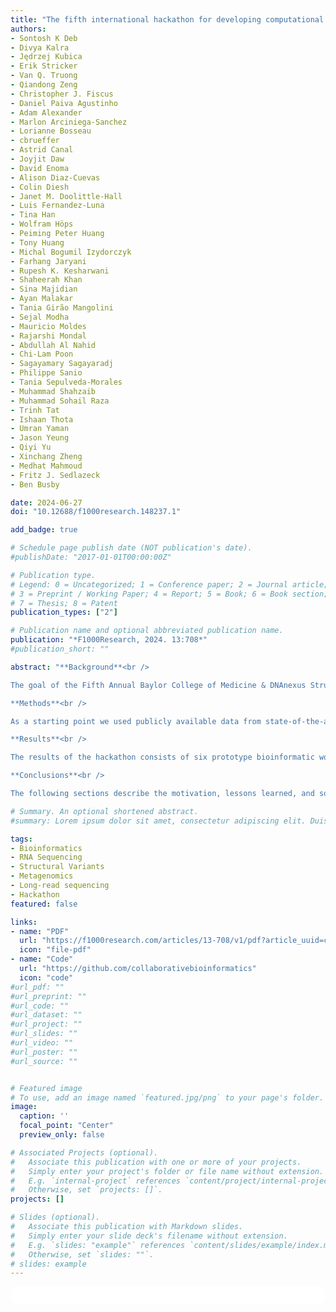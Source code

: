 ```yaml
---
title: "The fifth international hackathon for developing computational cloud-based tools and resources for pan-structural variation and genomics"
authors:
- Sontosh K Deb
- Divya Kalra
- Jędrzej Kubica
- Erik Stricker
- Van Q. Truong
- Qiandong Zeng
- Christopher J. Fiscus
- Daniel Paiva Agustinho
- Adam Alexander
- Marlon Arciniega-Sanchez
- Lorianne Bosseau
- cbrueffer
- Astrid Canal
- Joyjit Daw
- David Enoma
- Alison Diaz-Cuevas
- Colin Diesh
- Janet M. Doolittle-Hall
- Luis Fernandez-Luna
- Tina Han
- Wolfram Höps
- Peiming Peter Huang
- Tony Huang
- Michal Bogumil Izydorczyk
- Farhang Jaryani
- Rupesh K. Kesharwani
- Shaheerah Khan
- Sina Majidian
- Ayan Malakar
- Tania Girão Mangolini
- Sejal Modha
- Mauricio Moldes
- Rajarshi Mondal
- Abdullah Al Nahid
- Chi-Lam Poon
- Sagayamary Sagayaradj
- Philippe Sanio
- Tania Sepulveda-Morales
- Muhammad Shahzaib
- Muhammad Sohail Raza
- Trinh Tat
- Ishaan Thota
- Umran Yaman
- Jason Yeung
- Qiyi Yu
- Xinchang Zheng
- Medhat Mahmoud
- Fritz J. Sedlazeck
- Ben Busby

date: 2024-06-27
doi: "10.12688/f1000research.148237.1"

add_badge: true

# Schedule page publish date (NOT publication's date).
#publishDate: "2017-01-01T00:00:00Z"

# Publication type.
# Legend: 0 = Uncategorized; 1 = Conference paper; 2 = Journal article;
# 3 = Preprint / Working Paper; 4 = Report; 5 = Book; 6 = Book section;
# 7 = Thesis; 8 = Patent
publication_types: ["2"]

# Publication name and optional abbreviated publication name.
publication: "*F1000Research, 2024. 13:708*"
#publication_short: ""

abstract: "**Background**<br />

The goal of the Fifth Annual Baylor College of Medicine & DNAnexus Structural Variation Hackathon was to push forward the research on structural variants (SVs) by rapidly developing and deploying open-source software. The event took place in-person and virtually in August 2023, when 49 scientists from 14 countries and 8 U.S. states collaboratively worked on projects to address critical gaps in the field of genomics. The hackathon projects concentrated on developing bioinformatic workflows for the following challenges: RNA transcriptome comparison, simulation of mosaic variations, metagenomics, Mendelian variation, SVs in plant genomics, and assembly vs. mapping SV calling comparisons.<br />

**Methods**<br />

As a starting point we used publicly available data from state-of-the-art long- and short-read sequencing technologies. The workflows developed during the hackathon incorporated open-source software, as well as scripts written using Bash and Python. Moreover, we leveraged the advantages of Docker and Snakemake for workflow automation.<br />

**Results**<br />

The results of the hackathon consists of six prototype bioinformatic workflows that use open-source software for SV research. We made the workflows scalable and modular for usability and reproducibility. Furthermore, we tested the workflows on example public data to show that the workflows can work. The code and the data produced during the event have been made publicly available on GitHub (https://github.com/collaborativebioinformatics) to reproduce and built upon in the future.<br />

**Conclusions**<br />

The following sections describe the motivation, lessons learned, and software produced by teams during the hackathon. Here, we describe in detail the objectives, value propositions, implementation, and use cases for our workflows. In summary, the article reports the advancements in the development of software for SV detection made during the hackathon."

# Summary. An optional shortened abstract.
#summary: Lorem ipsum dolor sit amet, consectetur adipiscing elit. Duis posuere tellus ac convallis placerat. Proin tincidunt magna sed ex sollicitudin condimentum.

tags:
- Bioinformatics
- RNA Sequencing
- Structural Variants
- Metagenomics
- Long-read sequencing
- Hackathon
featured: false

links:
- name: "PDF"
  url: "https://f1000research.com/articles/13-708/v1/pdf?article_uuid=cfd27152-5f69-4e48-8057-6f5787e0407d"
  icon: "file-pdf"
- name: "Code"
  url: "https://github.com/collaborativebioinformatics"
  icon: "code"
#url_pdf: ""
#url_preprint: ""
#url_code: ""
#url_dataset: ""
#url_project: ""
#url_slides: ""
#url_video: ""
#url_poster: ""
#url_source: ""


# Featured image
# To use, add an image named `featured.jpg/png` to your page's folder. 
image:
  caption: ''
  focal_point: "Center"
  preview_only: false

# Associated Projects (optional).
#   Associate this publication with one or more of your projects.
#   Simply enter your project's folder or file name without extension.
#   E.g. `internal-project` references `content/project/internal-project/index.md`.
#   Otherwise, set `projects: []`.
projects: []

# Slides (optional).
#   Associate this publication with Markdown slides.
#   Simply enter your slide deck's filename without extension.
#   E.g. `slides: "example"` references `content/slides/example/index.md`.
#   Otherwise, set `slides: ""`.
# slides: example
---
```


<html>
  <style>
    section {
        background: white;
        color: black;
        border-radius: 1em;
        padding: 1em;
        left: 50% }
    #inner {
        display: inline-block;
        display: flex;
        align-items: center;
        justify-content: center }
  </style>
  <section>
    <div id="inner">
      <script type='text/javascript' src='https://d1bxh8uas1mnw7.cloudfront.net/assets/embed.js'></script>
        <span style="float:left";
          class="__dimensions_badge_embed__"
          data-doi="10.12688/f1000research.148237.1"
          data-hide-zero-citations="true"
          data-legend="always">
        </span>
      <script async src="https://badge.dimensions.ai/badge.js" charset="utf-8"></script>
        <div style="float:right";
          data-link-target="_blank"
          data-badge-details="right"
          data-badge-type="medium-donut"
          data-doi="10.12688/f1000research.148237.1"
          data-condensed="true"
          data-hide-no-mentions="true"
          class="altmetric-embed">
        </div>
    </div>
  </section>
